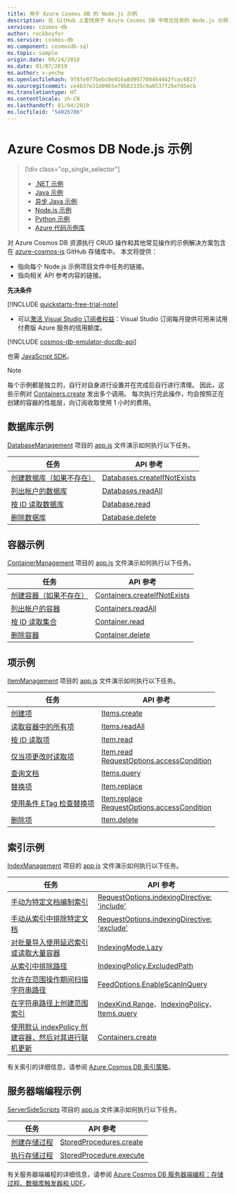 ```yaml
---
title: 用于 Azure Cosmos DB 的 Node.js 示例
description: 在 GitHub 上查找用于 Azure Cosmos DB 中常见任务的 Node.js 示例，包括 CRUD 操作。
services: cosmos-db
author: rockboyfor
ms.service: cosmos-db
ms.component: cosmosdb-sql
ms.topic: sample
origin.date: 09/24/2018
ms.date: 01/07/2019
ms.author: v-yeche
ms.openlocfilehash: 9f8fe977bebc0e916a8d997700464462fcec6827
ms.sourcegitcommit: ce4b37e31d0965e78b82335c9a0537f26e7d54cb
ms.translationtype: HT
ms.contentlocale: zh-CN
ms.lasthandoff: 01/04/2019
ms.locfileid: "54026706"
---
```

# <a name="azure-cosmos-db-nodejs-examples"></a>Azure Cosmos DB Node.js 示例
> [!div class="op_single_selector"]
> * [.NET 示例](sql-api-dotnet-samples.md)
> * [Java 示例](sql-api-java-samples.md)
> * [异步 Java 示例](sql-api-async-java-samples.md)
> * [Node.js 示例](sql-api-nodejs-samples.md)
> * [Python 示例](sql-api-python-samples.md)
> * [Azure 代码示例库](https://azure.microsoft.com/resources/samples/?sort=0&service=cosmos-db)
> 
> 

对 Azure Cosmos DB 资源执行 CRUD 操作和其他常见操作的示例解决方案包含在 [azure-cosmos-js](https://github.com/Azure/azure-cosmos-js/tree/master/samples) GitHub 存储库中。 本文将提供：

* 指向每个 Node.js 示例项目文件中任务的链接。
* 指向相关 API 参考内容的链接。

**先决条件**

[!INCLUDE [quickstarts-free-trial-note](../../includes/quickstarts-free-trial-note.md)]

- 可以[激活 Visual Studio 订阅者权益](https://www.azure.cn/support/legal/offer-rate-plans/)：Visual Studio 订阅每月提供可用来试用付费版 Azure 服务的信用额度。

[!INCLUDE [cosmos-db-emulator-docdb-api](../../includes/cosmos-db-emulator-docdb-api.md)]

也需 [JavaScript SDK](sql-api-sdk-node.md)。

   > [!NOTE]
   > 每个示例都是独立的，自行对自身进行设置并在完成后自行进行清理。 因此，这些示例对 [Containers.create](https://docs.microsoft.com/javascript/api/%40azure/cosmos/containers?view=azure-node-latest#create) 发出多个调用。 每次执行完此操作，均会按照正在创建的容器的性能层，向订阅收取使用 1 小时的费用。
   > 
   > 

## <a name="database-examples"></a>数据库示例
[DatabaseManagement](https://github.com/Azure/azure-cosmos-js/tree/master/samples/DatabaseManagement) 项目的 [app.js](https://github.com/Azure/azure-cosmos-js/blob/master/samples/DatabaseManagement/app.js) 文件演示如何执行以下任务。

| 任务 | API 参考 |
| --- | --- |
| [创建数据库（如果不存在）](https://github.com/Azure/azure-cosmos-js/blob/216672a679ab389e5b341280eeacab1cab3691e4/samples/DatabaseManagement/app.js#L35-L37) |[Databases.createIfNotExists](https://docs.microsoft.com/javascript/api/%40azure/cosmos/databases?view=azure-node-latest#createifnotexists) |
| [列出帐户的数据库](https://github.com/Azure/azure-cosmos-js/blob/216672a679ab389e5b341280eeacab1cab3691e4/samples/DatabaseManagement/app.js#L40-L42) |[Databases.readAll](https://docs.microsoft.com/javascript/api/%40azure/cosmos/databases?view=azure-node-latest#readall) |
| [按 ID 读取数据库](https://github.com/Azure/azure-cosmos-js/blob/216672a679ab389e5b341280eeacab1cab3691e4/samples/DatabaseManagement/app.js#L40-L42) |[Database.read](https://docs.microsoft.com/javascript/api/%40azure/cosmos/database?view=azure-node-latest#read) |
| [删除数据库](https://github.com/Azure/azure-cosmos-js/blob/216672a679ab389e5b341280eeacab1cab3691e4/samples/DatabaseManagement/app.js#L57-L60) |[Database.delete](https://docs.microsoft.com/javascript/api/%40azure/cosmos/database?view=azure-node-latest#delete) |

## <a name="container-examples"></a>容器示例
[ContainerManagement](https://github.com/Azure/azure-cosmos-js/tree/master/samples/ItemManagement) 项目的 [app.js](https://github.com/Azure/azure-cosmos-js/blob/master/samples/ContainerManagement/app.js) 文件演示如何执行以下任务。

| 任务 | API 参考 |
| --- | --- |
| [创建容器（如果不存在）](https://github.com/Azure/azure-cosmos-js/blob/216672a679ab389e5b341280eeacab1cab3691e4/samples/ContainerManagement/app.js#L36-L37) |[Containers.createIfNotExists](https://docs.microsoft.com/javascript/api/%40azure/cosmos/containers?view=azure-node-latest#createifnotexists) |
| [列出帐户的容器](https://github.com/Azure/azure-cosmos-js/blob/216672a679ab389e5b341280eeacab1cab3691e4/samples/ContainerManagement/app.js#L36-L37) |[Containers.readAll](https://docs.microsoft.com/javascript/api/%40azure/cosmos/containers?view=azure-node-latest#readall) |
| [按 ID 读取集合](https://github.com/Azure/azure-cosmos-js/blob/216672a679ab389e5b341280eeacab1cab3691e4/samples/ContainerManagement/app.js#L47-L51) |[Container.read](https://docs.microsoft.com/javascript/api/%40azure/cosmos/container?view=azure-node-latest#read) |
| [删除容器](https://github.com/Azure/azure-cosmos-js/blob/216672a679ab389e5b341280eeacab1cab3691e4/samples/ContainerManagement/app.js#L54-L55) |[Container.delete](https://docs.microsoft.com/javascript/api/%40azure/cosmos/container?view=azure-node-latest#delete) |

## <a name="item-examples"></a>项示例
[ItemManagement](https://github.com/Azure/azure-cosmos-js/tree/master/samples/ItemManagement) 项目的 [app.js](https://github.com/Azure/azure-cosmos-js/blob/master/samples/ItemManagement/app.js) 文件演示如何执行以下任务。

| 任务 | API 参考 |
| --- | --- |
| [创建项](https://github.com/Azure/azure-cosmos-js/blob/216672a679ab389e5b341280eeacab1cab3691e4/samples/ItemManagement/app.js#L49-L56) |[Items.create](https://docs.microsoft.com/javascript/api/%40azure/cosmos/items?view=azure-node-latest#create) |
| [读取容器中的所有项](https://github.com/Azure/azure-cosmos-js/blob/216672a679ab389e5b341280eeacab1cab3691e4/samples/ItemManagement/app.js#L59-L64) |[Items.readAll](https://docs.microsoft.com/javascript/api/%40azure/cosmos/items?view=azure-node-latest#readall) |
| [按 ID 读取项](https://github.com/Azure/azure-cosmos-js/blob/216672a679ab389e5b341280eeacab1cab3691e4/samples/ItemManagement/app.js#L59-L64) |[Item.read](https://docs.microsoft.com/javascript/api/%40azure/cosmos/item?view=azure-node-latest#read) |
| [仅当项更改时读取项](https://github.com/Azure/azure-cosmos-js/blob/216672a679ab389e5b341280eeacab1cab3691e4/samples/ItemManagement/app.js#L73-L94) |[Item.read](https://docs.microsoft.com/javascript/api/%40azure/cosmos/item?view=azure-node-latest#read)<br/>[RequestOptions.accessCondition](https://docs.microsoft.com/javascript/api/%40azure/cosmos/requestoptions?view=azure-node-latest#accesscondition) |
| [查询文档](https://github.com/Azure/azure-cosmos-js/blob/216672a679ab389e5b341280eeacab1cab3691e4/samples/ItemManagement/app.js#L97-L118) |[Items.query](https://docs.microsoft.com/javascript/api/%40azure/cosmos/items?view=azure-node-latest#query) |
| [替换项](https://github.com/Azure/azure-cosmos-js/blob/216672a679ab389e5b341280eeacab1cab3691e4/samples/ItemManagement/app.js#L131-L136) |[Item.replace](https://docs.microsoft.com/javascript/api/%40azure/cosmos/item?view=azure-node-latest#replace) |
| [使用条件 ETag 检查替换项](https://github.com/Azure/azure-cosmos-js/blob/216672a679ab389e5b341280eeacab1cab3691e4/samples/ItemManagement/app.js#L139-L160) |[Item.replace](https://docs.microsoft.com/javascript/api/%40azure/cosmos/item?view=azure-node-latest#replace)<br/>[RequestOptions.accessCondition](https://docs.microsoft.com/javascript/api/%40azure/cosmos/requestoptions?view=azure-node-latest#accesscondition) |
| [删除项](https://github.com/Azure/azure-cosmos-js/blob/216672a679ab389e5b341280eeacab1cab3691e4/samples/ItemManagement/app.js#L162-L164) |[Item.delete](https://docs.microsoft.com/javascript/api/%40azure/cosmos/item?view=azure-node-latest#delete) |

## <a name="indexing-examples"></a>索引示例
[IndexManagement](https://github.com/Azure/azure-cosmos-js/tree/master/samples/IndexManagement) 项目的 [app.js](https://github.com/Azure/azure-cosmos-js/blob/master/samples/IndexManagement/app.js) 文件演示如何执行以下任务。

| 任务 | API 参考 |
| --- | --- |
| [手动为特定文档编制索引](https://github.com/Azure/azure-cosmos-js/blob/216672a679ab389e5b341280eeacab1cab3691e4/samples/IndexManagement/app.js#L135-L177) |[RequestOptions.indexingDirective: 'include'](https://docs.microsoft.com/javascript/api/%40azure/cosmos/requestoptions?view=azure-node-latest#indexingdirective) |
| [手动从索引中排除特定文档](https://github.com/Azure/azure-cosmos-js/blob/216672a679ab389e5b341280eeacab1cab3691e4/samples/IndexManagement/app.js#L90-L131) |[RequestOptions.indexingDirective: 'exclude'](https://docs.microsoft.com/javascript/api/%40azure/cosmos/requestoptions?view=azure-node-latest#indexingdirective) |
| [对批量导入使用延迟索引或读取大量容器](https://github.com/Azure/azure-cosmos-js/blob/216672a679ab389e5b341280eeacab1cab3691e4/samples/IndexManagement/app.js#L183-L214) |[IndexingMode.Lazy](https://docs.microsoft.com/javascript/api/%40azure/cosmos/indexingmode?view=azure-node-latest) |
| [从索引中排除路径](https://github.com/Azure/azure-cosmos-js/blob/216672a679ab389e5b341280eeacab1cab3691e4/samples/IndexManagement/app.js#L352-L429) |[IndexingPolicy.ExcludedPath](https://docs.microsoft.com/javascript/api/%40azure/cosmos/indexingpolicy?view=azure-node-latest#excludedpaths) |
| [允许在范围操作期间扫描字符串路径](https://github.com/Azure/azure-cosmos-js/blob/216672a679ab389e5b341280eeacab1cab3691e4/samples/IndexManagement/app.js#L219-L275) |[FeedOptions.EnableScanInQuery](https://docs.microsoft.com/javascript/api/%40azure/cosmos/feedoptions?view=azure-node-latest#enablescaninquery) |
| [在字符串路径上创建范围索引](https://github.com/Azure/azure-cosmos-js/blob/216672a679ab389e5b341280eeacab1cab3691e4/samples/IndexManagement/app.js#L281-L346) |[IndexKind.Range](https://docs.microsoft.com/javascript/api/%40azure/cosmos/indexkind?view=azure-node-latest)、[IndexingPolicy](https://docs.microsoft.com/javascript/api/%40azure/cosmos/indexingpolicy?view=azure-node-latest)、[Items.query](https://docs.microsoft.com/javascript/api/%40azure/cosmos/items?view=azure-node-latest#query) |
| [使用默认 indexPolicy 创建容器，然后对其进行联机更新](https://github.com/Azure/azure-cosmos-js/blob/216672a679ab389e5b341280eeacab1cab3691e4/samples/IndexManagement/app.js#L435-L507) |[Containers.create](https://docs.microsoft.com/javascript/api/%40azure/cosmos/containers?view=azure-node-latest#create)

有关索引的详细信息，请参阅 [Azure Cosmos DB 索引策略](index-policy.md)。

## <a name="server-side-programming-examples"></a>服务器端编程示例
[ServerSideScripts](https://github.com/Azure/azure-cosmos-js/tree/master/samples/ServerSideScripts) 项目的 [app.js](https://github.com/Azure/azure-cosmos-js/blob/master/samples/ServerSideScripts/app.js) 文件演示如何执行以下任务。

| 任务 | API 参考 |
| --- | --- |
| [创建存储过程](https://github.com/Azure/azure-cosmos-js/blob/216672a679ab389e5b341280eeacab1cab3691e4/samples/ServerSideScripts/JS/upsert.js#L12-L72) |[StoredProcedures.create](https://docs.microsoft.com/javascript/api/%40azure/cosmos/storedprocedures?view=azure-node-latest) |
| [执行存储过程](https://github.com/Azure/azure-cosmos-js/blob/216672a679ab389e5b341280eeacab1cab3691e4/samples/ServerSideScripts/app.js#L44) |[StoredProcedure.execute](https://docs.microsoft.com/javascript/api/%40azure/cosmos/storedprocedure?view=azure-node-latest#execute) |

有关服务器端编程的详细信息，请参阅 [Azure Cosmos DB 服务器端编程：存储过程、数据库触发器和 UDF](stored-procedures-triggers-udfs.md)。

<!-- Update_Description: update meta properties, wording update, update link -->